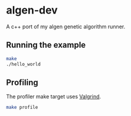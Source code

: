 # algen-dev

A c++ port of my algen genetic algorithm runner.

## Running the example

```bash
make
./hello_world
```

## Profiling

The profiler make target uses [Valgrind](https://valgrind.org/docs/manual/manual.html).

```bash
make profile
```
